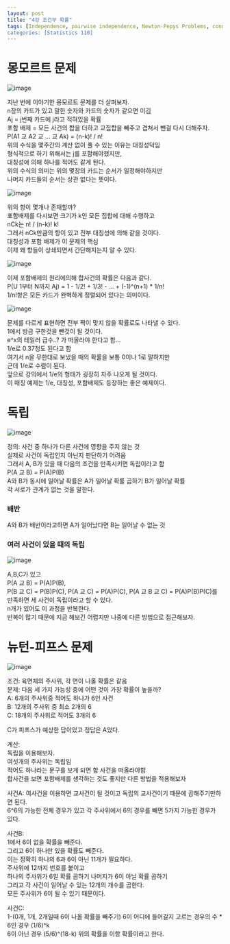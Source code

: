 ```yaml
---
layout: post
title: "4강 조건부 확률"
tags: [Independence, pairwise independence, Newton-Pepys Problems, conditional probability, Bayes's Theorem]
categories: [Statistics 110]
---
```


# 몽모르트 문제
![image](https://user-images.githubusercontent.com/50114210/72363646-822e7380-3738-11ea-8989-81fc03cddf75.png)          

지난 번에 이야기한 몽모르트 문제를 더 살펴보자.    
n장의 카드가 있고 말한 숫자와 카드의 숫자가 같으면 이김       
Aj = j번째 카드에 j라고 적혀있을 확률       
포함 배제 = 모든 사건의 합을 더하고 교집합을 빼주고 겹쳐서 뺀걸 다시 더해주자.           
P(A1 교 A2 교 ... 교 Ak) = (n-k)! / n!         
위의 수식을 몇주간의 계산 없이 풀 수 있는 이유는 대칭성덕임           
형식적으로 하기 위해서는 j를 포함해야했지만,      
대칭성에 의해 하나를 적어도 같게 된다.       
위의 수식의 의미는 위의 몇장의 카드는 순서가 일정해야하지만   
나머지 카드들의 순서는 상관 없다는 뜻이다.       

![image](https://user-images.githubusercontent.com/50114210/72364051-303a1d80-3739-11ea-98fb-4068b3749bdf.png)       

위의 항이 몇개나 존재할까?        
포함배제를 다시보면 크기가 k인 모든 집합에 대해 수행하고   
nCk는 n! / (n-k)! k!       
그래서 nCk만큼의 항이 있고 전부 대칭성에 의해 같을 것이다.     
대칭성과 포함 배제가 이 문제의 핵심        
이제 왜 항들이 상쇄되면서 간단해지는지 알 수 있다.       

![image](https://user-images.githubusercontent.com/50114210/72364299-a3dc2a80-3739-11ea-85b2-5a0b21be2ce8.png)       

이제 포함배제의 원리에의해 합사건의 확률은 다음과 같다.    
P(U 1부터 N까지 Aj) = 1 - 1/2! + 1/3! - ... + (-1)^(n+1) * 1/n!      
1/n!항은 모든 카드가 완벽하게 정렬되어 있다는 의미이다.      

![image](https://user-images.githubusercontent.com/50114210/72364500-fb7a9600-3739-11ea-8e94-5e4ab707750e.png)         

문제를 다르게 표현하면 전부 짝이 맞지 않을 확률로도 나타낼 수 있다.     
1에서 방금 구한것을 뺀것이 될 것이다.     
e^x의 테일러 급수..? 가 떠올라야 한다고 함...        
1/e로 0.37정도 된다고 함      
여기서 n을 무한대로 보냈을 때의 확률을 보통 0이나 1로 말하지만        
근데 1/e로 수렴이 된다.     
앞으로 강의에서 1/e의 형태가 굉장히 자주 나오게 될 것이다.     
이 매칭 예제는 1/e, 대칭성, 포함배제도 등장하는 좋은 예제이다.     

# 독립
![image](https://user-images.githubusercontent.com/50114210/72365446-96c03b00-373b-11ea-8fe9-a0d6e5b10d0f.png)       

정의: 사건 중 하나가 다른 사건에 영향을 주지 않는 것         
실제로 사건이 독립인지 아닌지 판단하기 어려움        
그래서 A, B가 있을 때 다음의 조건을 만족시키면 독립이라고 함     
P(A 교 B) = P(A)P(B)           
A와 B가 동시에 일어날 확률은 A가 일어날 확률 곱하기 B가 일어날 확률      
각 서로가 관계가 없는 것을 말한다.      

### 배반
A와 B가 배반이라고하면 A가 일어났다면 B는 일어날 수 없는 것     

### 여러 사건이 있을 때의 독립    
![image](https://user-images.githubusercontent.com/50114210/72365670-046c6700-373c-11ea-82b2-43022344f11b.png)         

A,B,C가 있고      
P(A 교 B) = P(A)P(B),       
P(B 교 C) = P(B)P(C),
P(A 교 C) = P(A)P(C),
P(A 교 B 교 C) = P(A)P(B)P(C)를 
만족하면 세 사건이 독립이라고 할 수 있다.             
n개가 있어도 이 과정을 반복한다.      
반복이 많기 때문에 지금 해보긴 어렵지만 나중에 다른 방법으로 접근해보자.     

# 뉴턴-피프스 문제         
![image](https://user-images.githubusercontent.com/50114210/72366163-16023e80-373d-11ea-9377-0d8a97466c48.png)        

조건: 육면체의 주사위, 각 면이 나올 확률은 같음           
문제: 다음 세 가지 가능성 중에 어떤 것이 가장 확률이 높을까?        
A: 6개의 주사위중 적어도 하나가 6인 사건                         
B: 12개의 주사위 중 최소 2개의 6                 
C: 18개의 주사위로 적어도 3개의 6          

C가 피프스가 예상한 답이었고 정답은 A었다.         

계산:        
독립을 이용해보자.     
여섯개의 주사위는 독립임      
적어도 하나라는 문구를 보게 되면 합 사건을 떠올라야함     
합사건을 보면 포함배제를 생각하는 것도 좋지만 다른 방법을 적용해보자        

사건A:
여사건을 이용하면 교사건이 될 것이고 독립의 교사건이기 때문에 곱해주기만하면 된다.       
6^6의 가능한 전체 경우가 있고 각 주사위에서 6의 경우를 빼면 5가지 가능한 경우가 있다.      

사건B:          
1에서 6이 없을 확률을 빼준다.        
그리고 6이 하나만 있을 확률도 빼준다.     
이는 정확히 하나의 6과 6이 아닌 11개가 필요하다.      
주사위에 12까지 번호를 붙이고      
하나의 주사위가 6일 확률 곱하기 나머지가 6이 아닐 확률 곱하기       
그리고 각 사건이 일어날 수 있는 12개의 개수를 곱한다.     
모든 주사위가 6이 될 수 있기 때문이다.       


사건C:        
1-(0개, 1개, 2개일때 6이 나올 확률을 빼주기)
6이 어디에 들어갈지 고르는 경우의 수 *      
6인 경우 (1/6)^k     
6이 아닌 경우 (5/6)^(18-k)
위의 확률을 이항 확률이라고 한다.           

